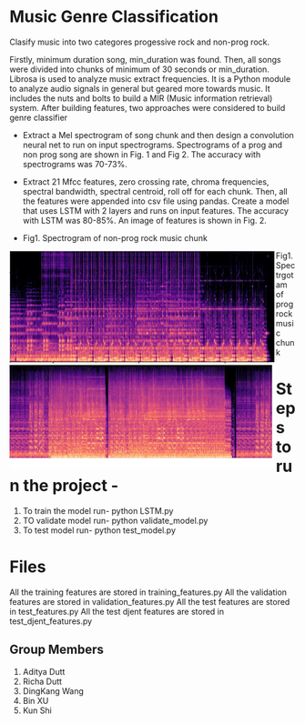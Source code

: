 # Music Genre Classification

Clasify music into two categores progessive rock and non-prog rock.

Firstly, minimum duration song, min_duration was found. Then, all songs were divided into chunks of minimum of 30 seconds or min_duration. Librosa is used to analyze music extract frequencies. It is a Python module to analyze audio signals in general but geared more towards music. It includes the nuts and bolts to build a MIR (Music information retrieval) system. After building features, two approaches were considered to build genre classifier 
- Extract a Mel spectrogram of song chunk and then design a convolution neural net to run on input spectrograms. Spectrograms of a prog and non prog song are shown in Fig. 1 and Fig 2. The accuracy with spectrograms was 70-73%.
- Extract 21 Mfcc features, zero crossing rate, chroma frequencies, spectral bandwidth, spectral centroid, roll off for each chunk. Then, all the features were appended into csv file using pandas. Create a model that uses LSTM with 2 layers and runs on input features. The accuracy with LSTM was 80-85%. An image of features is shown in Fig. 2.

- Fig1. Spectrogram of non-prog rock music chunk
<img align="left" alt="non-prog" src="/nonprog.png" />

- Fig1. Spectrgotam of prog rock music chunk
<img align="left" alt="prog"  src="/prog.png" />


# Steps to run the project - 

1. To train the model run- python LSTM.py
2. TO validate model run- python validate_model.py
3. To test model run- python test_model.py

# Files 

All the training features are stored in training_features.py
All the validation features are stored in validation_features.py
All the test features are stored in test_features.py
All the test djent features are stored in test_djent_features.py


## Group Members

1. Aditya Dutt
2. Richa Dutt
3. DingKang Wang
4. Bin XU
5. Kun Shi


